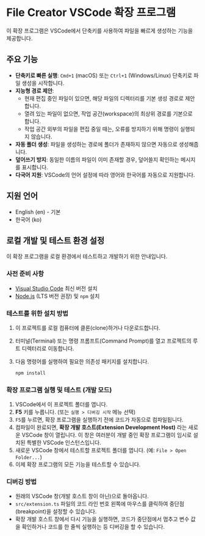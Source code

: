 # File Creator VSCode 확장 프로그램

이 확장 프로그램은 VSCode에서 단축키를 사용하여 파일을 빠르게 생성하는 기능을 제공합니다.

## 주요 기능

*   **단축키로 빠른 실행**: `Cmd+1` (macOS) 또는 `Ctrl+1` (Windows/Linux) 단축키로 파일 생성을 시작합니다.
*   **지능형 경로 제안**:
    *   현재 편집 중인 파일이 있으면, 해당 파일의 디렉터리를 기본 생성 경로로 제안합니다.
    *   열려 있는 파일이 없으면, 작업 공간(workspace)의 최상위 경로를 기본으로 합니다.
    *   작업 공간 외부의 파일을 편집 중일 때는, 오류를 방지하기 위해 명령이 실행되지 않습니다.
*   **자동 폴더 생성**: 파일을 생성하는 경로에 폴더가 존재하지 않으면 자동으로 생성해줍니다.
*   **덮어쓰기 방지**: 동일한 이름의 파일이 이미 존재할 경우, 덮어쓸지 확인하는 메시지를 표시합니다.
*   **다국어 지원**: VSCode의 언어 설정에 따라 영어와 한국어를 자동으로 지원합니다.

## 지원 언어

*   English (en) - 기본
*   한국어 (ko)

## 로컬 개발 및 테스트 환경 설정

이 확장 프로그램을 로컬 환경에서 테스트하고 개발하기 위한 안내입니다.

### 사전 준비 사항

*   [Visual Studio Code](https://code.visualstudio.com/) 최신 버전 설치
*   [Node.js](https://nodejs.org/) (LTS 버전 권장) 및 `npm` 설치

### 테스트를 위한 설치 방법

1.  이 프로젝트를 로컬 컴퓨터에 클론(clone)하거나 다운로드합니다.
2.  터미널(Terminal) 또는 명령 프롬프트(Command Prompt)를 열고 프로젝트의 루트 디렉터리로 이동합니다.
3.  다음 명령어를 실행하여 필요한 의존성 패키지를 설치합니다.

    ```bash
    npm install
    ```

### 확장 프로그램 실행 및 테스트 (개발 모드)

1.  VSCode에서 이 프로젝트 폴더를 엽니다.
2.  **F5** 키를 누릅니다. (또는 `실행 > 디버깅 시작` 메뉴 선택)
3.  `F5`를 누르면, 확장 프로그램을 실행하기 전에 코드가 자동으로 컴파일됩니다.
4.  컴파일이 완료되면, **확장 개발 호스트(Extension Development Host)** 라는 새로운 VSCode 창이 열립니다. 이 창은 여러분이 개발 중인 확장 프로그램이 임시로 설치된 특별한 VSCode 인스턴스입니다.
5.  새로운 VSCode 창에서 테스트할 프로젝트 폴더를 엽니다. (예: `File > Open Folder...`)
6.  이제 확장 프로그램의 모든 기능을 테스트할 수 있습니다.

### 디버깅 방법

*   원래의 VSCode 창(개발 호스트 창이 아닌)으로 돌아옵니다.
*   `src/extension.ts` 파일의 코드 라인 번호 왼쪽에 마우스를 클릭하여 중단점(breakpoint)을 설정할 수 있습니다.
*   확장 개발 호스트 창에서 다시 기능을 실행하면, 코드가 중단점에서 멈추고 변수 값을 확인하거나 코드를 한 줄씩 실행하는 등 디버깅을 할 수 있습니다.
